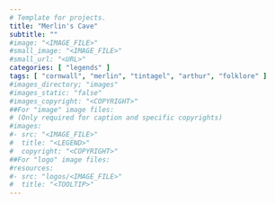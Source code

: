 ```yaml
---
# Template for projects.
title: "Merlin's Cave"
subtitle: ""
#image: "<IMAGE_FILE>"
#small_image: "<IMAGE_FILE>"
#small_url: "<URL>"
categories: [ "legends" ]
tags: [ "cornwall", "merlin", "tintagel", "arthur", "folklore" ]
#images_directory; "images"
#images_static: "false"
#images_copyright: "<COPYRIGHT>"
##For "image" image files:
# (Only required for caption and specific copyrights)
#images:
#- src: "<IMAGE_FILE>"
#  title: "<LEGEND>"
#  copyright: "<COPYRIGHT>"
##For "logo" image files:
#resources:
#- src: "logos/<IMAGE_FILE>"
#  title: "<TOOLTIP>"
---
```


